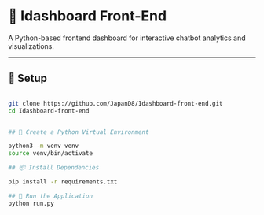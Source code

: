 # 🧠 Idashboard Front-End

A Python-based frontend dashboard for interactive chatbot analytics and visualizations.

---
## 📁 Setup

```bash

git clone https://github.com/JapanD8/Idashboard-front-end.git
cd Idashboard-front-end


## 🐍 Create a Python Virtual Environment

python3 -m venv venv
source venv/bin/activate

## 📦 Install Dependencies

pip install -r requirements.txt

## 🚀 Run the Application
python run.py
